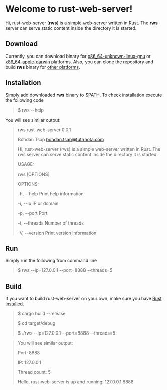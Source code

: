 # Welcome to rust-web-server!

Hi, rust-web-server (**rws**) is a simple web-server written in Rust. The **rws** server can serve static content inside the directory it is started.

## Download
Currently, you can download binary for [x86_64-unknown-linux-gnu](https://cv.bohdaq.name/rust-web-server/0.0.1/x86_64-unknown-linux-gnu/rws) or [x86_64-apple-darwin](https://cv.bohdaq.name/rust-web-server/0.0.1/x86_64-apple-darwin/rws) platforms. Also, you can clone the repository and build **rws** binary for [other platforms](https://doc.rust-lang.org/nightly/rustc/platform-support.html).

## Installation
Simply add downloaded **rws** binary to [$PATH](https://en.wikipedia.org/wiki/PATH_%28variable%29). To check installation execute the following code

> $ rws --help
 
You will see similar output:

> rws rust-web-server 0.0.1
> 
> Bohdan Tsap <bohdan.tsap@tutanota.com>
> 
> Hi, rust-web-server (rws) is a simple web-server written in Rust. The rws server can serve static
> content inside the directory it is started.
>
> USAGE:
> 
> rws [OPTIONS]
> 
>
> OPTIONS:
> 
> -h, --help                 Print help information
> 
> -i, --ip <ip>              IP or domain
> 
> -p, --port <port>          Port
> 
> -t, --threads <threads>    Number of threads
> 
> -V, --version              Print version information

## Run
Simply run the following from command line

> $ rws --ip=127.0.0.1 --port=8888 --threads=5


## Build

If you want to build rust-web-server on your own, make sure you have [Rust installed](https://www.rust-lang.org/tools/install).

> $ cargo build --release
> 
> $ cd target/debug
> 
> $ ./rws --ip=127.0.0.1 --port=8888 --threads=5

>You will see similar output:
>
>Port: 8888
>
>IP: 127.0.0.1
>
>Thread count: 5
>
>Hello, rust-web-server is up and running: 127.0.0.1:8888


